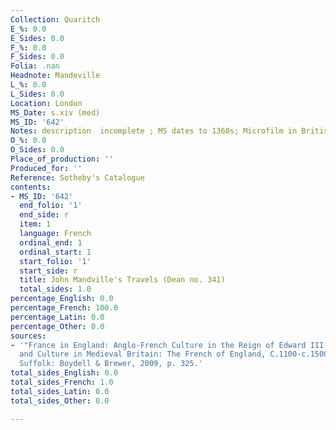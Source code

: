 ```yaml
---
Collection: Quaritch
E_%: 0.0
E_Sides: 0.0
F_%: 0.0
F_Sides: 0.0
Folia: .nan
Headnote: Mandeville
L_%: 0.0
L_Sides: 0.0
Location: London
MS_Date: s.xiv (med)
MS_ID: '642'
Notes: description  incomplete ; MS dates to 1360s; Microfilm in British Library RP3761
O_%: 0.0
O_Sides: 0.0
Place_of_production: ''
Produced_for: ''
Reference: Sotheby's Catalogue
contents:
- MS_ID: '642'
  end_folio: '1'
  end_side: r
  item: 1
  language: French
  ordinal_end: 1
  ordinal_start: 1
  start_folio: '1'
  start_side: r
  title: John Mandville's Travels (Dean no. 341)
  total_sides: 1.0
percentage_English: 0.0
percentage_French: 100.0
percentage_Latin: 0.0
percentage_Other: 0.0
sources:
- '"France in England: Anglo-French Culture in the Reign of Edward III."  Language
  and Culture in Medieval Britain: The French of England, C.1100-c.1500, 320. Woodbridge,
  Suffolk: Boydell & Brewer, 2009, p. 325.'
total_sides_English: 0.0
total_sides_French: 1.0
total_sides_Latin: 0.0
total_sides_Other: 0.0

---
```

